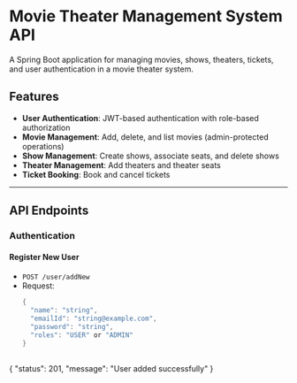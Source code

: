# Movie Theater Management System API

A Spring Boot application for managing movies, shows, theaters, tickets, and user authentication in a movie theater system.

## Features

- **User Authentication**: JWT-based authentication with role-based authorization
- **Movie Management**: Add, delete, and list movies (admin-protected operations)
- **Show Management**: Create shows, associate seats, and delete shows
- **Theater Management**: Add theaters and theater seats
- **Ticket Booking**: Book and cancel tickets

---

## API Endpoints

### Authentication

#### Register New User
- `POST /user/addNew`
- Request:
  ```java
  {
    "name": "string",
    "emailId": "string@example.com",
    "password": "string",
    "roles": "USER" or "ADMIN"
  }


##  
{
  "status": 201,
  "message": "User added successfully"
}

##
